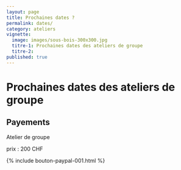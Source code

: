 ```yaml
---
layout: page
title: Prochaines dates ?
permalink: dates/
category: ateliers
vignette:
  image: images/sous-bois-300x300.jpg
  titre-1: Prochaines dates des ateliers de groupe
  titre-2:
published: true
---
```



# Prochaines dates des ateliers de groupe

## Payements

Atelier de groupe

prix : 200 CHF

{% include bouton-paypal-001.html %}



<!--

PROCÉDURE DE CRÉATION DES BOUTONS PAYPAL
https://developer.paypal.com/docs/integration/web/

LIEN DIRECT
https://www.paypal.com/us/cgi-bin/webscr?cmd=_button-designer

-->

